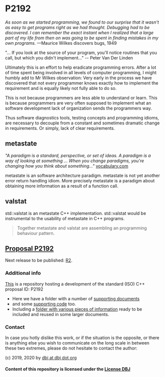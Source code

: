 # P2192

*As soon as we started programming, we found to our surprise that it wasn't as easy to get programs right as we had thought. Debugging had to be discovered. I can remember the exact instant when I realized that a large part of my life from then on was going to be spent in finding mistakes in my own programs.* —Maurice Wilkes discovers bugs, 1949 

 "... If you look at the source of your program, you'll notice routines that you call, but which you didn't implement..." -- Peter Van Der Linden

Ultimately this is an effort to help eradicate programming errors. After a lot of time spent being involved in all levels of computer programming, I might humbly add to Mr Wilkes observation: Very early in the process we have discovered that not every programmer knows exactly how to implement the requirement and is equally likely not fully able to do so.

This is not because programmers are less able to understand or learn. This is because programmers are very often supposed to implement what an software development lack of organization sends the programmers way.

Thus software diagnostics tools, testing concepts and programming idioms, are necessary to decouple from a constant and sometimes dramatic change in requirements. Or simply, lack of clear requirements.

## metastate

*"A paradigm is a standard, perspective, or set of ideas. A paradigm is a way of looking at something ... When you change paradigms, you're changing how you think about something..."* [vocabulary.com](https://www.vocabulary.com/dictionary/paradigm)

metastate is an software architecture paradigm. metastate is not yet another error return handling idiom. More precisely metastate is a paradigm about obtaining more information as a result of a function call. 

##  valstat

std::valstat is an metastate C++ implementation. std::valstat would be instrumental to the usability of metastate in C++ programs. 

> Together metastate and valstat are assembling an programming behaviour pattern.

## [Proposal P2192](P2192R3.md)

Next release to be published: [R2](P2192R2.md).

### Additional info

[This](https://github.com/DBJDBJ/metastate) is a repository hosting a development of the standard (ISO) C++ proposal ID: P2192 


- Here we have a folder with a number of [supporting documents](./supporting_documents/) 
- and some [supporting code](./code/) too. 
- Including a [folder with various pieces of information](./kb_documents/) ready to be included and reused in some larger documents.

### Contact

In case you hotly dislike this work, or if the situation is the opposite, or there is anything else you wish to communicate on the long scale in between these two extremes, please do not hesitate to contact the author:

(c) 2019, 2020 by [dbj at dbj dot org](mailto:dbj@dbj.org)

#### Content of this repository is licensed under the [License DBJ](./LICENSE.md)



